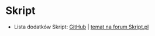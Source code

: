 # Skript

* Lista dodatków Skript: [GitHub](https://github.com/xNorbig/Skript/blob/master/Addons.md) | [temat na forum Skript.pl](https://skript.pl/temat/17657-lista-dodatk%C3%B3w-do-skript/)